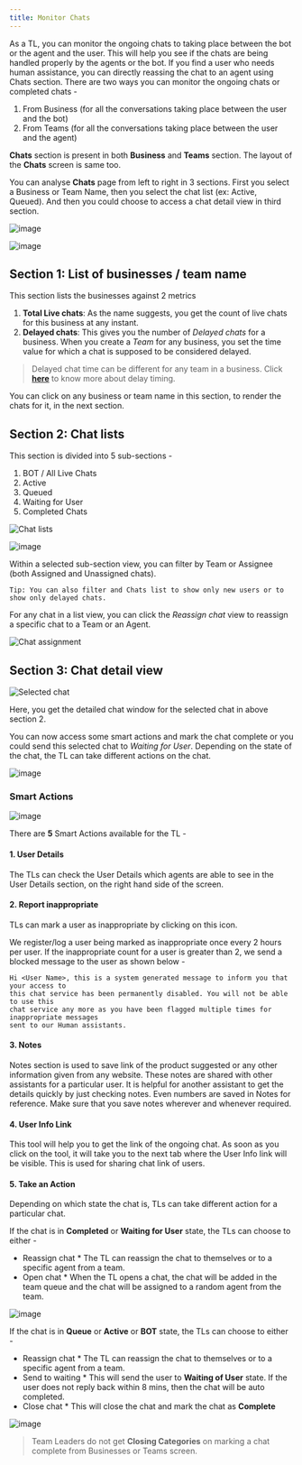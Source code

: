 ```yaml
---
title: Monitor Chats
---
```


As a TL, you can monitor the ongoing chats to taking place between the bot or the agent and the user. This will help you see if the chats are being handled properly by the agents or the bot. If you find a user who needs human assistance, you can directly reassing the chat to an agent using Chats section. There are two ways you can monitor the ongoing chats or completed chats - 
1. From Business (for all the conversations taking place between the user and the bot)
2. From Teams (for all the conversations taking place between the user and the agent)

**Chats** section is present in both **Business** and **Teams** section. The layout of the **Chats** screen is same too.

You can analyse **Chats** page from left to right in 3 sections. First you select a Business or Team Name, then you select the chat list (ex: Active, Queued). And then you could choose to access a chat detail view in third section. 

![image](https://user-images.githubusercontent.com/75118325/120474448-dc7bb300-c3c5-11eb-99c3-eda5d87ab32c.png)


![image](https://user-images.githubusercontent.com/75118325/120473357-907c3e80-c3c4-11eb-9920-4e9d0cde2dc2.png)


## Section 1: List of businesses / team name

This section lists the businesses against 2 metrics

1. **Total Live chats**: As the name suggests, you get the count of live chats for this business at any instant.
2. **Delayed chats**: This gives you the number of *Delayed chats* for a business. When you create a *Team* for any business, you set the time value for which a chat is supposed to be considered delayed.

> Delayed chat time can be different for any team in a business. Click [**here**](https://docs.haptik.ai/agent-chat/teams#how-to-make-changes-in-the-team-settings) to know more about delay timing.
       
You can click on any business or team name in this section, to render the chats for it, in the next section.

## Section 2: Chat lists

This section is divided into 5 sub-sections -

1. BOT / All Live Chats
2. Active
3. Queued
4. Waiting for User
5. Completed Chats

![Chat lists](assets/businesses_chats_sub_sections.png)

![image](https://user-images.githubusercontent.com/75118325/120472937-1f3c8b80-c3c4-11eb-92c6-bae826dc3dbd.png)

Within a selected sub-section view, you can filter by Team or Assignee (both Assigned and Unassigned chats).

    Tip: You can also filter and Chats list to show only new users or to show only delayed chats.
    
For any chat in a list view, you can click the *Reassign chat* view to reassign a specific chat to a Team or an Agent. 

![Chat assignment](assets/businesses_chat_assignment.png)

## Section 3: Chat detail view

![Selected chat](assets/businesses_selected_chat.png)

Here, you get the detailed chat window for the selected chat in above section 2.

You can now access some smart actions and mark the chat complete or you could send this selected chat to *Waiting for User*. Depending on the state of the chat, the TL can take different actions on the chat.

![image](https://user-images.githubusercontent.com/75118325/120473212-67f44480-c3c4-11eb-81dd-2c66a43ffeaf.png)

### Smart Actions 

![image](https://user-images.githubusercontent.com/75118325/120464608-bef51c00-c3ba-11eb-92c7-caf4b05c5557.png)

There are **5** Smart Actions available for the TL - 

#### **1. User Details**

The TLs can check the User Details which agents are able to see in the User Details section, on the right hand side of the screen.

#### **2. Report inappropriate**

TLs can mark a user as inappropriate by clicking on this icon.

We register/log a user being marked as inappropriate once every 2 hours per user. If the inappropriate count for a user is greater than 2, we send a blocked message to the user as shown below -

```
Hi <User Name>, this is a system generated message to inform you that your access to 
this chat service has been permanently disabled. You will not be able to use this 
chat service any more as you have been flagged multiple times for inappropriate messages 
sent to our Human assistants.
```

#### **3. Notes**

Notes section is used to save link of the product suggested or any other information given from any website. These notes are shared with other assistants for a particular user. It is helpful for another assistant to get the details quickly by just checking notes. Even numbers are saved in Notes for reference. Make sure that you save notes wherever and whenever required.

#### **4. User Info Link**

This tool will help you to get the link of the ongoing chat. As soon as you click on the tool, it will take you to the next tab where the User Info link will be visible. This is used for sharing chat link of users.

#### **5. Take an Action**

Depending on which state the chat is, TLs can take different action for a particular chat.

If the chat is in **Completed** or **Waiting for User** state, the TLs can choose to either - 
* Reassign chat
       * The TL can reassign the chat to themselves or to a specific agent from a team.
* Open chat
       * When the TL opens a chat, the chat will be added in the team queue and the chat will be assigned to a random agent from the team.

![image](https://user-images.githubusercontent.com/75118325/120464953-1d21ff00-c3bb-11eb-8571-dd86b3ed2b57.png)

If the chat is in **Queue** or **Active** or **BOT** state, the TLs can choose to either - 

* Reassign chat
       * The TL can reassign the chat to themselves or to a specific agent from a team.
* Send to waiting
       * This will send the user to **Waiting of User** state. If the user does not reply back within 8 mins, then the chat will be auto completed.
* Close chat
       * This will close the chat and mark the chat as **Complete**

![image](https://user-images.githubusercontent.com/75118325/120465407-928dcf80-c3bb-11eb-9890-8a93a47d9505.png)

> Team Leaders do not get **Closing Categories** on marking a chat complete from Businesses or Teams screen.
